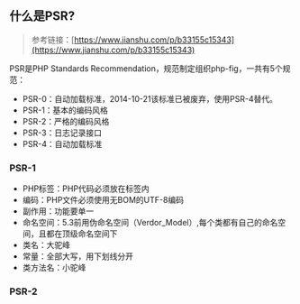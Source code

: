 ## 什么是PSR?

> 参考链接：[https://www.jianshu.com/p/b33155c15343](https://www.jianshu.com/p/b33155c15343)

PSR是PHP Standards Recommendation，规范制定组织php-fig，一共有5个规范：

- PSR-0：自动加载标准，2014-10-21该标准已被废弃，使用PSR-4替代。
- PSR-1：基本的编码风格
- PSR-2：严格的编码风格
- PSR-3：日志记录接口
- PSR-4：自动加载标准

### PSR-1

- PHP标签：PHP代码必须放在标签内
- 编码：PHP文件必须使用无BOM的UTF-8编码
- 副作用：功能要单一
- 命名空间：5.3前用伪命名空间（Verdor_Model）,每个类都有自己的命名空间，且都在顶级命名空间下
- 类名：大驼峰
- 常量：全部大写，用下划线分开
- 类方法名：小驼峰

### PSR-2
